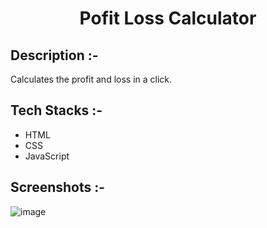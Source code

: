 # <p align="center">Pofit Loss Calculator</p>

## Description :-

Calculates the profit and loss in a click.

## Tech Stacks :-

- HTML
- CSS
- JavaScript

## Screenshots :-

![image](https://github.com/Rakesh9100/CalcDiverse/assets/73993775/050dd084-17e0-4e0b-91e4-7c34324aab89)
